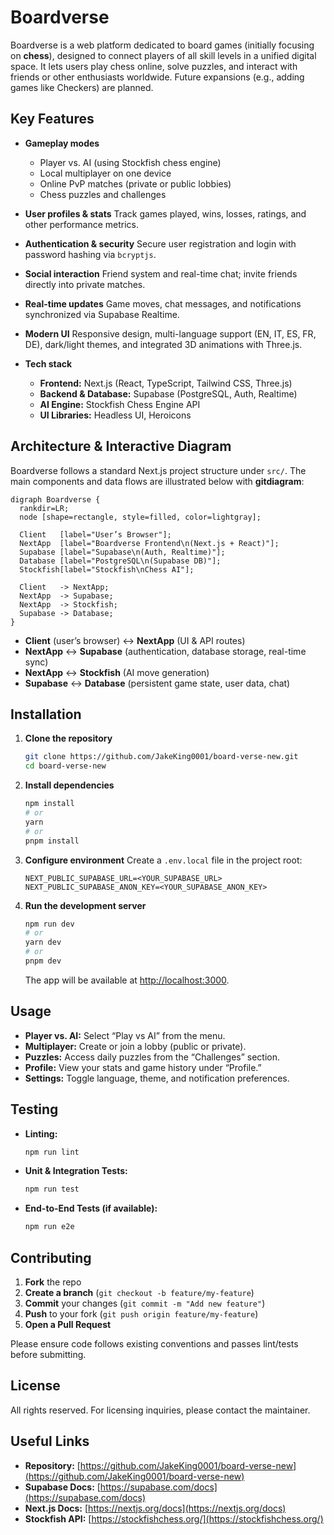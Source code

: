 # Boardverse

Boardverse is a web platform dedicated to board games (initially focusing on **chess**), designed to connect players of all skill levels in a unified digital space. It lets users play chess online, solve puzzles, and interact with friends or other enthusiasts worldwide. Future expansions (e.g., adding games like Checkers) are planned.

## Key Features

* **Gameplay modes**

  * Player vs. AI (using Stockfish chess engine)
  * Local multiplayer on one device
  * Online PvP matches (private or public lobbies)
  * Chess puzzles and challenges

* **User profiles & stats**
  Track games played, wins, losses, ratings, and other performance metrics.

* **Authentication & security**
  Secure user registration and login with password hashing via `bcryptjs`.

* **Social interaction**
  Friend system and real-time chat; invite friends directly into private matches.

* **Real-time updates**
  Game moves, chat messages, and notifications synchronized via Supabase Realtime.

* **Modern UI**
  Responsive design, multi-language support (EN, IT, ES, FR, DE), dark/light themes, and integrated 3D animations with Three.js.

* **Tech stack**

  * **Frontend:** Next.js (React, TypeScript, Tailwind CSS, Three.js)
  * **Backend & Database:** Supabase (PostgreSQL, Auth, Realtime)
  * **AI Engine:** Stockfish Chess Engine API
  * **UI Libraries:** Headless UI, Heroicons

## Architecture & Interactive Diagram

Boardverse follows a standard Next.js project structure under `src/`. The main components and data flows are illustrated below with **gitdiagram**:

```gitdiagram
digraph Boardverse {
  rankdir=LR;
  node [shape=rectangle, style=filled, color=lightgray];

  Client   [label="User’s Browser"];
  NextApp  [label="Boardverse Frontend\n(Next.js + React)"];
  Supabase [label="Supabase\n(Auth, Realtime)"];
  Database [label="PostgreSQL\n(Supabase DB)"];
  Stockfish[label="Stockfish\nChess AI"];

  Client   -> NextApp;
  NextApp  -> Supabase;
  NextApp  -> Stockfish;
  Supabase -> Database;
}
```

* **Client** (user’s browser) ↔ **NextApp** (UI & API routes)
* **NextApp** ↔ **Supabase** (authentication, database storage, real-time sync)
* **NextApp** ↔ **Stockfish** (AI move generation)
* **Supabase** ↔ **Database** (persistent game state, user data, chat)

## Installation

1. **Clone the repository**

   ```bash
   git clone https://github.com/JakeKing0001/board-verse-new.git
   cd board-verse-new
   ```

2. **Install dependencies**

   ```bash
   npm install
   # or
   yarn
   # or
   pnpm install
   ```

3. **Configure environment**
   Create a `.env.local` file in the project root:

   ```env
   NEXT_PUBLIC_SUPABASE_URL=<YOUR_SUPABASE_URL>
   NEXT_PUBLIC_SUPABASE_ANON_KEY=<YOUR_SUPABASE_ANON_KEY>
   ```

4. **Run the development server**

   ```bash
   npm run dev
   # or
   yarn dev
   # or
   pnpm dev
   ```

   The app will be available at [http://localhost:3000](http://localhost:3000).

## Usage

* **Player vs. AI:** Select “Play vs AI” from the menu.
* **Multiplayer:** Create or join a lobby (public or private).
* **Puzzles:** Access daily puzzles from the “Challenges” section.
* **Profile:** View your stats and game history under “Profile.”
* **Settings:** Toggle language, theme, and notification preferences.

## Testing

* **Linting:**

  ```bash
  npm run lint
  ```
* **Unit & Integration Tests:**

  ```bash
  npm run test
  ```
* **End-to-End Tests (if available):**

  ```bash
  npm run e2e
  ```

## Contributing

1. **Fork** the repo
2. **Create a branch** (`git checkout -b feature/my-feature`)
3. **Commit** your changes (`git commit -m "Add new feature"`)
4. **Push** to your fork (`git push origin feature/my-feature`)
5. **Open a Pull Request**

Please ensure code follows existing conventions and passes lint/tests before submitting.

## License

All rights reserved. For licensing inquiries, please contact the maintainer.

## Useful Links

* **Repository:** [https://github.com/JakeKing0001/board-verse-new](https://github.com/JakeKing0001/board-verse-new)
* **Supabase Docs:** [https://supabase.com/docs](https://supabase.com/docs)
* **Next.js Docs:** [https://nextjs.org/docs](https://nextjs.org/docs)
* **Stockfish API:** [https://stockfishchess.org/](https://stockfishchess.org/)
